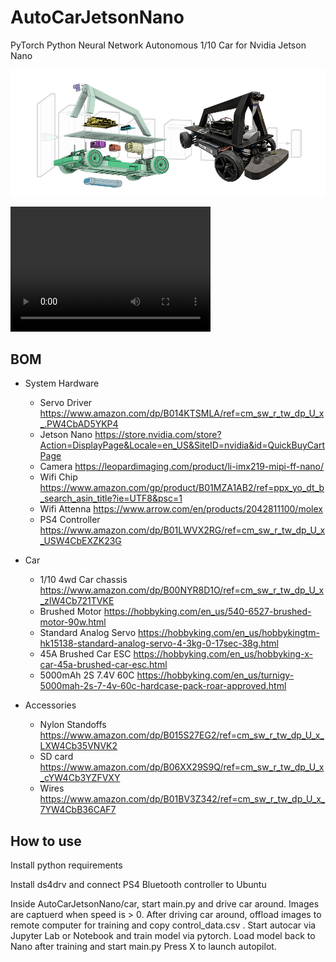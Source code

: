 # AutoCarJetsonNano
PyTorch Python Neural Network Autonomous 1/10 Car for Nvidia Jetson Nano

![Jetson Nano 1/10th RC Car](media/carbg.png)

<video src="jetson_nano_car_pytorch.mp4" width="320" height="200" controls preload></video>

## BOM

* System Hardware
    * Servo Driver https://www.amazon.com/dp/B014KTSMLA/ref=cm_sw_r_tw_dp_U_x_.PW4CbAD5YKP4
    * Jetson Nano https://store.nvidia.com/store?Action=DisplayPage&Locale=en_US&SiteID=nvidia&id=QuickBuyCartPage
    * Camera https://leopardimaging.com/product/li-imx219-mipi-ff-nano/
    * Wifi Chip https://www.amazon.com/gp/product/B01MZA1AB2/ref=ppx_yo_dt_b_search_asin_title?ie=UTF8&psc=1
    * Wifi Attenna https://www.arrow.com/en/products/2042811100/molex
    * PS4 Controller https://www.amazon.com/dp/B01LWVX2RG/ref=cm_sw_r_tw_dp_U_x_USW4CbEXZK23G

* Car
    * 1/10 4wd Car chassis https://www.amazon.com/dp/B00NYR8D1O/ref=cm_sw_r_tw_dp_U_x_zIW4Cb721TVKE
    * Brushed Motor https://hobbyking.com/en_us/540-6527-brushed-motor-90w.html
    * Standard Analog Servo https://hobbyking.com/en_us/hobbykingtm-hk15138-standard-analog-servo-4-3kg-0-17sec-38g.html
    * 45A Brushed Car ESC https://hobbyking.com/en_us/hobbyking-x-car-45a-brushed-car-esc.html
    * 5000mAh 2S 7.4V 60C https://hobbyking.com/en_us/turnigy-5000mah-2s-7-4v-60c-hardcase-pack-roar-approved.html

* Accessories
    * Nylon Standoffs https://www.amazon.com/dp/B015S27EG2/ref=cm_sw_r_tw_dp_U_x_LXW4Cb35VNVK2
    * SD card https://www.amazon.com/dp/B06XX29S9Q/ref=cm_sw_r_tw_dp_U_x_cYW4Cb3YZFVXY
    * Wires https://www.amazon.com/dp/B01BV3Z342/ref=cm_sw_r_tw_dp_U_x_7YW4CbB36CAF7

## How to use

Install python requirements

Install ds4drv and connect PS4 Bluetooth controller to Ubuntu

Inside AutoCarJetsonNano/car, start main.py and drive car around.  Images are captuerd when speed is > 0.  After driving car around, offload images to remote computer for training and copy control_data.csv .  Start autocar via Jupyter Lab or Notebook and train model via pytorch. Load model back to Nano after training and start main.py  Press X to launch autopilot.
